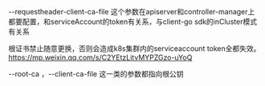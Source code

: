 --requestheader-client-ca-file 这个参数在apiserver和controller-manager上都要配置，和serviceAccount的token有关系，与client-go sdk的inCluster模式有关系

根证书禁止随意更换，否则会造成k8s集群内的serviceaccount token全都失效。 https://mp.weixin.qq.com/s/C2YEtzLitvMYPZGzo-uYoQ

--root-ca ，--client-ca-file 这一类的参数都指向根公钥